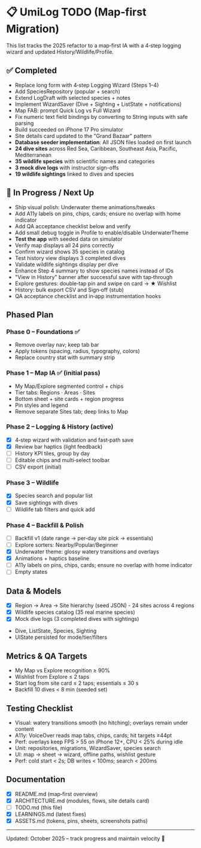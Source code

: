 # 📋 UmiLog TODO (Map‑first Migration)

This list tracks the 2025 refactor to a map‑first IA with a 4‑step logging wizard and updated History/Wildlife/Profile.

## ✅ Completed
- Replace long form with 4‑step Logging Wizard (Steps 1–4)
- Add SpeciesRepository (popular + search)
- Extend LogDraft with selected species + notes
- Implement WizardSaver (Dive + Sighting + ListState + notifications)
- Map FAB: prompt Quick Log vs Full Wizard
- Fix numeric text field bindings by converting to String inputs with safe parsing
- Build succeeded on iPhone 17 Pro simulator
- Site details card updated to the "Grand Bazaar" pattern
- **Database seeder implementation**: All JSON files loaded on first launch
- **24 dive sites** across Red Sea, Caribbean, Southeast Asia, Pacific, Mediterranean
- **35 wildlife species** with scientific names and categories
- **3 mock dive logs** with instructor sign-offs
- **19 wildlife sightings** linked to dives and species

## 🚧 In Progress / Next Up
- Ship visual polish: Underwater theme animations/tweaks
- Add A11y labels on pins, chips, cards; ensure no overlap with home indicator
- Add QA acceptance checklist below and verify
- Add small debug toggle in Profile to enable/disable UnderwaterTheme
- **Test the app** with seeded data on simulator
- Verify map displays all 24 pins correctly
- Confirm wizard shows 35 species in catalog
- Test history view displays 3 completed dives
- Validate wildlife sightings display per dive
- Enhance Step 4 summary to show species names instead of IDs
- "View in History" banner after successful save with tap‑through
- Explore gestures: double‑tap pin and swipe on card → ★ Wishlist
- History: bulk export CSV and Sign‑off (stub)
- QA acceptance checklist and in‑app instrumentation hooks

## Phased Plan

### Phase 0 – Foundations ✅
- Remove overlay nav; keep tab bar
- Apply tokens (spacing, radius, typography, colors)
- Replace country stat with summary strip

### Phase 1 – Map IA ✅ (initial pass)
- My Map/Explore segmented control + chips
- Tier tabs: Regions · Areas · Sites
- Bottom sheet + site cards + region progress
- Pin styles and legend
- Remove separate Sites tab; deep links to Map

### Phase 2 – Logging & History (active)
- [x] 4‑step wizard with validation and fast‑path save
- [x] Review bar haptics (light feedback)
- [ ] History KPI tiles, group by day
- [ ] Editable chips and multi‑select toolbar
- [ ] CSV export (initial)

### Phase 3 – Wildlife
- [x] Species search and popular list
- [x] Save sightings with dives
- [ ] Wildlife tab filters and quick add

### Phase 4 – Backfill & Polish
- [ ] Backfill v1 (date range → per‑day site pick → essentials)
- [ ] Explore sorters: Nearby/Popular/Beginner
- [x] Underwater theme: glossy watery transitions and overlays
- [x] Animations + haptics baseline
- [ ] A11y labels on pins, chips, cards; ensure no overlap with home indicator
- [ ] Empty states

## Data & Models
- [x] Region → Area → Site hierarchy (seed JSON) - 24 sites across 4 regions
- [x] Wildlife species catalog (35 real marine species)
- [x] Mock dive logs (3 completed dives with sightings)
- Dive, ListState, Species, Sighting
- UIState persisted for mode/tier/filters

## Metrics & QA Targets
- My Map vs Explore recognition ≥ 90%
- Wishlist from Explore ≤ 2 taps
- Start log from site card ≤ 2 taps; essentials ≤ 30 s
- Backfill 10 dives < 8 min (seeded set)

## Testing Checklist
- Visual: watery transitions smooth (no hitching); overlays remain under content
- A11y: VoiceOver reads map tabs, chips, cards; hit targets ≥44pt
- Perf: overlays keep FPS > 55 on iPhone 12+, CPU < 25% during idle
- Unit: repositories, migrations, WizardSaver, species search
- UI: map → sheet → wizard, offline paths, wishlist gesture
- Perf: cold start < 2s; DB writes < 100ms; search < 200ms

## Documentation
- [x] README.md (map‑first overview)
- [x] ARCHITECTURE.md (modules, flows, site details card)
- [ ] TODO.md (this file)
- [x] LEARNINGS.md (latest fixes)
- [x] ASSETS.md (tokens, pins, sheets, screenshots paths)

---

Updated: October 2025 – track progress and maintain velocity 🚀
